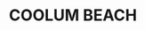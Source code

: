 ---
lastmod: '2025-04-06T06:05:21+00:00'
latitude: -26.516942
layout: suburb
longitude: 153.068303
postcode: '4573'
state: QLD
title: COOLUM BEACH
url: /qld/coolum-beach/
---
